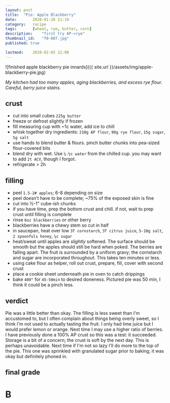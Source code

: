 ```yaml
---
layout: post
title: 	"Pie: Apple Blackberry"
date:		2020-01-28 11:19
category:	recipe
tags:		[wheat, rye, butter, corn] 
description: 	"first try AP->rye"
thumbnail_id:	"f0-007.jpg"
published: true

lastmod:	2020-02-03 12:00
---
```

![finished apple blackberry pie innards]({{ site.url }}/assets/img/apple-blackberry-pie.jpg)

_My kitchen had too many apples, aging blackberries, and excess rye flour. Careful, berry juice stains._

## crust

* cut into small cubes `225g butter`
* freeze or defrost slightly if frozen
* fill measuring cup with ~1c water, add ice to chill
* whisk together dry ingredients: `210g AP flour`, `90g rye flour`, `15g sugar`, `5g salt`
* use hands to blend butter & flours. pinch butter chunks into pea-sized flour-covered bits
* blend dry with wet. Use `¼-½c water` from the chilled cup. you may want to add `2t ACV`, though I forgot.
* refrigerate > 2h

## filling

* peel `1.5-2# apples`; 6-8 depending on size
* peel doesn't have to be complete; ~75% of the exposed skin is fine
* cut into ½-1" cube-ish chunks
* if you have time, prep the bottom crust and chill. if not, wait to prep crust until filling is complete
* rinse `6oz blackberries` or other berry
* blackberries have a chewy stem so cut in half
* in saucepan, heat over low `3T cornstarch`, `3T citrus juice`, `5-10g salt`, `2 spoonfuls honey`, `¼c sugar`
* heat/sweat until apples are _slightly_ softened. The surface should be smooth but the apples should still be hard when poked. The berries are falling apart. The fruit is surrounded by a uniform gravy; the cornstarch and sugar are incorporated throughout. This takes ten minutes or less. 
* using cake flour as helper, roll out crust, prepare, fill, cover with second crust
* place a cookie sheet underneath pie in oven to catch drippings
* bake `400°` for `45-50min` to desired doneness. Pictured pie was 50 min, I think it could be a pinch less.

## verdict

Pie was a little better than okay. The filling is less sweet than I'm accustomed to, but I often complain about things being overly sweet, so I think I'm not used to actually tasting the fruit. I only had lime juice but I would prefer lemon or orange. Next time I may use a higher ratio of berries. I have previously done a 100% AP crust so this was a test: it succeeded. Storage is a bit of a concern; the crust is soft by the next day. This is perhaps unavoidable. Next time if I'm not so lazy I'll do more to the top of the pie. This one was sprinkled with granulated sugar prior to baking; it was okay but definitely phoned in. 

## final grade

# B


